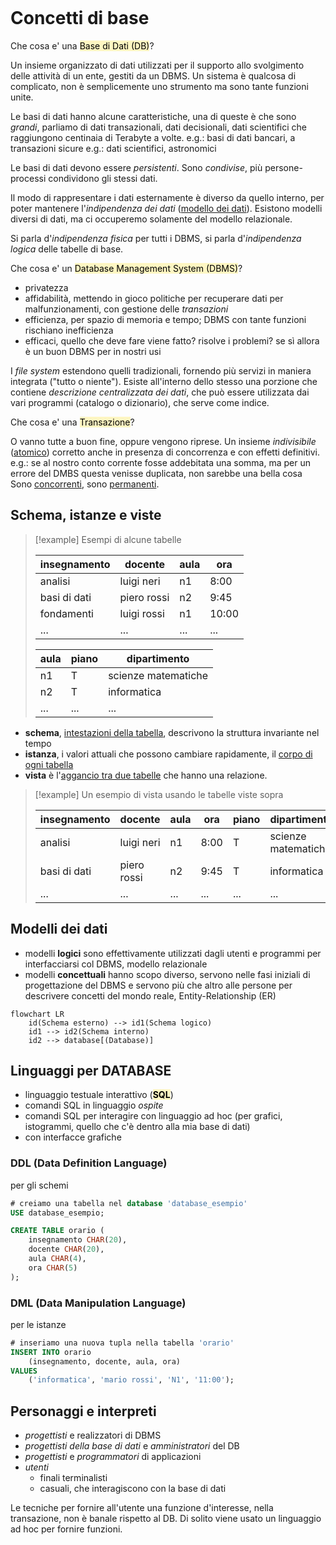 ```toc
```
# Concetti di base

Che cosa e' una <mark style="background: #FFF3A3A6;">Base di Dati (DB)</mark>?

Un insieme organizzato di dati utilizzati per il supporto allo svolgimento delle attività di un ente, gestiti da un DBMS. Un sistema è qualcosa di complicato, non è semplicemente uno strumento ma sono tante funzioni unite.

Le basi di dati hanno alcune caratteristiche, una di queste è che sono *grandi*, parliamo di dati transazionali, dati decisionali, dati scientifici che raggiungono centinaia di Terabyte a volte.
e.g.: basi di dati bancari, a transazioni sicure
e.g.: dati scientifici, astronomici

Le basi di dati devono essere *persistenti*.
Sono *condivise*, più persone-processi condividono gli stessi dati.

Il modo di rappresentare i dati esternamente è diverso da quello interno, per poter mantenere l'*indipendenza dei dati* (<u>modello dei dati</u>).
Esistono modelli diversi di dati, ma ci occuperemo solamente del modello relazionale.

Si parla d'*indipendenza fisica* per tutti i DBMS,
si parla d'*indipendenza logica* delle tabelle di base.

Che cosa e' un <mark style="background: #FFF3A3A6;">Database Management System (DBMS)</mark>?

- privatezza
- affidabilità, mettendo in gioco politiche per recuperare dati per malfunzionamenti, con gestione delle *transazioni*
- efficienza, per spazio di memoria e tempo; DBMS con tante funzioni rischiano inefficienza
- efficaci, quello che deve fare viene fatto? risolve i problemi? se sì allora è un buon DBMS per in nostri usi

I *file system* estendono quelli tradizionali, fornendo più servizi in maniera integrata ("tutto o niente"). 
Esiste all'interno dello stesso una porzione che contiene *descrizione centralizzata dei dati*, che può essere utilizzata dai vari programmi
(catalogo o dizionario), che serve come indice.

Che cosa e' una <mark style="background: #FFF3A3A6;">Transazione</mark>?

O vanno tutte a buon fine, oppure vengono riprese.
Un insieme *indivisibile* (<u>atomico</u>) corretto anche in presenza di concorrenza e con effetti definitivi.
e.g.: se al nostro conto corrente fosse addebitata una somma, ma per un errore del DMBS questa venisse duplicata, non sarebbe una bella cosa
Sono <u>concorrenti</u>, sono <u>permanenti</u>.

## Schema, istanze e viste
> [!example] Esempi di alcune tabelle
> 
> | insegnamento | docente     | aula | ora   |
> | ------------ | ----------- | ---- | ----- |
> | analisi      | luigi neri  | n1   | 8:00  |
> | basi di dati | piero rossi | n2   | 9:45  |
> | fondamenti   | luigi rossi | n1   | 10:00 |
> | ...          | ...         | ...  | ...   | 
> 
> | aula | piano | dipartimento        |
> | ---- | ----- | ------------------- |
> | n1   | T     | scienze matematiche |
> | n2   | T     | informatica         |
> | ...  | ...   | ...                 | 

- **schema**, <u>intestazioni della tabella</u>, descrivono la struttura invariante nel tempo
- **istanza**, i valori attuali che possono cambiare rapidamente, il <u>corpo di ogni tabella</u>
- **vista** è l'<u>aggancio tra due tabelle</u> che hanno una relazione.

> [!example] Un esempio di vista usando le tabelle viste sopra
> 
> | insegnamento | docente     | aula | ora  | piano | dipartimento        |
> | ------------ | ----------- | ---- | ---- | ----- | ------------------- |
> | analisi      | luigi neri  | n1   | 8:00 | T     | scienze matematiche |
> | basi di dati | piero rossi | n2   | 9:45 | T     | informatica         |
> | ...          | ...         | ...  | ...  | ...   | ...                 | 

## Modelli dei dati
- modelli **logici**
	sono effettivamente utilizzati dagli utenti e programmi per interfacciarsi col DBMS, modello relazionale
- modelli **concettuali**
	hanno scopo diverso, servono nelle fasi iniziali di progettazione del DBMS e servono più che altro alle persone per descrivere concetti del mondo reale, Entity-Relationship (ER)

```mermaid
flowchart LR
	id(Schema esterno) --> id1(Schema logico)
	id1 --> id2(Schema interno)
	id2 --> database[(Database)]
```

## Linguaggi per DATABASE
- linguaggio testuale interattivo (<mark style="background: #FFF3A3A6;">**SQL**</mark>)
- comandi SQL in linguaggio *ospite*
- comandi SQL per interagire con linguaggio ad hoc (per grafici, istogrammi, quello che c'è dentro alla mia base di dati)
- con interfacce grafiche

### DDL (Data Definition Language)
per gli schemi 
```sql
# creiamo una tabella nel database 'database_esempio'
USE database_esempio;

CREATE TABLE orario (
	insegnamento CHAR(20),
	docente CHAR(20),
	aula CHAR(4),
	ora CHAR(5)
);
```

### DML (Data Manipulation Language)
per le istanze
```sql
# inseriamo una nuova tupla nella tabella 'orario'
INSERT INTO orario 
	(insegnamento, docente, aula, ora)
VALUES 
	('informatica', 'mario rossi', 'N1', '11:00');
```

## Personaggi e interpreti
- *progettisti* e realizzatori di DBMS
- *progettisti della base di dati* e *amministratori* del DB
- *progettisti* e *programmatori* di applicazioni
- *utenti*
	- finali terminalisti
	- casuali, che interagiscono con la base di dati

Le tecniche per fornire all'utente una funzione d'interesse, nella transazione, non è banale rispetto al DB.
Di solito viene usato un linguaggio ad hoc per fornire funzioni.